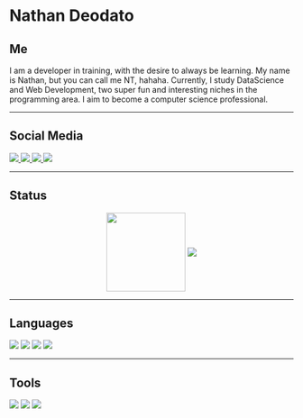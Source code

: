 <h1>Nathan Deodato</h1>

<h2>Me</h2>
<p>
    I am a developer in training, with the desire to always be learning. My name is Nathan, but you can call me NT, hahaha. Currently, I study DataScience and Web Development, two super fun and interesting niches in the programming area. I aim to become a computer science professional.
</p>

---

<h2>Social Media</h2>
<p>

<a href="https://github.com/NathanDeodato">
<img src="https://img.shields.io/badge/GitHub-100000?style=for-the-badge&logo=github&logoColor=white">
</a>

<a href="https://t.me/Deodato_Nt">
<img src="https://img.shields.io/badge/Telegram-2CA5E0?style=for-the-badge&logo=telegram&logoColor=white">
</a>

<a href="https://twitter.com/DeodatoNat">
<img src="https://img.shields.io/badge/Twitter-1DA1F2?style=for-the-badge&logo=twitter&logoColor=white">
</a>

<a href="https://www.instagram.com/deodatont/">
<img src="https://img.shields.io/badge/Instagram-E4405F?style=for-the-badge&logo=instagram&logoColor=white">
</a>

</p>

---

<h2>Status</h2>
    <p align="center">
        <img
        align="center"
        height="140"
        src="https://github-readme-stats.vercel.app/api?username=NathanDeodato&count_private=true&show_icons=true&custom_title=Github%20Status&hide=issues"
        />
        <img
        align="center"
        src="https://github-readme-stats.vercel.app/api/top-langs/?username=NathanDeodato&layout=compact"
        />
    </p>

---

<h2>Languages</h2>
    <p>
        <img 
        name="Python"
        src="https://img.shields.io/badge/Python-3776AB?style=for-the-badge&logo=python&logoColor=white"
        />
        <img
        name="Javascript"
        src="https://img.shields.io/badge/JavaScript-F7DF1E?style=for-the-badge&logo=javascript&logoColor=black"
        />
        <img
        name="HTML"
        src="https://img.shields.io/badge/HTML5-E34F26?style=for-the-badge&logo=html5&logoColor=white"
        />
        <img
        name="CSS"
        src="https://img.shields.io/badge/CSS3-1572B6?style=for-the-badge&logo=css3&logoColor=white"
        />
    </p>

---

<h2>Tools</h2>
    <p>
        <img src="https://img.shields.io/badge/Microsoft_Office-D83B01?style=for-the-badge&logo=microsoft-office&logoColor=white"
        />
        <img src="https://img.shields.io/badge/Markdown-000000?style=for-the-badge&logo=markdown&logoColor=white"
        />
        <img src="https://img.shields.io/badge/Spotify-1ED760?&style=for-the-badge&logo=spotify&logoColor=white"
        />
    </p>
